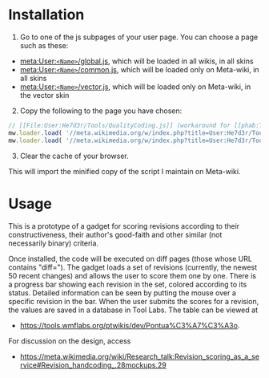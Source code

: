 Installation
===========================

1. Go to one of the js subpages of your user page. You can choose a page such as these:
  * [meta:User:`<Name>`/global.js](https://meta.wikimedia.org/wiki/Special:MyPage/global.js), which will be loaded in all wikis, in all skins
  * [meta:User:`<Name>`/common.js](https://meta.wikimedia.org/wiki/Special:MyPage/common.js), which will be loaded only on Meta-wiki, in all skins
  * [meta:User:`<Name>`/vector.js](https://meta.wikimedia.org/wiki/Special:MyPage/vector.js), which will be loaded only on Meta-wiki, in the vector skin
2. Copy the following to the page you have chosen:

  ```javascript
  // [[File:User:He7d3r/Tools/QualityCoding.js]] (workaround for [[phab:T35355]])
  mw.loader.load( '//meta.wikimedia.org/w/index.php?title=User:He7d3r/Tools/QualityCoding.css&action=raw&ctype=text/css', 'text/css' );
  mw.loader.load( '//meta.wikimedia.org/w/index.php?title=User:He7d3r/Tools/QualityCoding.js&action=raw&ctype=text/javascript' );
  ```

3. Clear the cache of your browser.

This will import the minified copy of the script I maintain on Meta-wiki.

Usage
=====

This is a prototype of a gadget for scoring revisions according to their constructiveness, their author's good-faith and other similar (not necessarily binary) criteria.

Once installed, the code will be executed on diff pages (those whose URL contains "diff="). The gadget loads a set of revisions (currently, the newest 50 recent changes) and allows the user to score them one by one. There is a progress bar showing each revision in the set, colored according to its status. Detailed information can be seen by putting the mouse over a specific revision in the bar. When the user submits the scores for a revision, the values are saved in a database in Tool Labs. The table can be viewed at
* https://tools.wmflabs.org/ptwikis/dev/Pontua%C3%A7%C3%A3o.

For discussion on the design, access
* https://meta.wikimedia.org/wiki/Research_talk:Revision_scoring_as_a_service#Revision_handcoding_.28mockups.29
